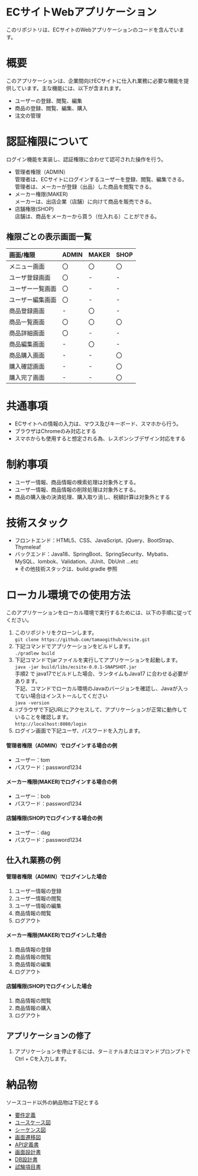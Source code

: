 # ECサイトWebアプリケーション
このリポジトリは、ECサイトのWebアプリケーションのコードを含んでいます。

# 概要
このアプリケーションは、企業間向けECサイトに仕入れ業務に必要な機能を提供しています。主な機能には、以下が含まれます。
- ユーザーの登録、閲覧、編集
- 商品の登録、閲覧、編集、購入
- 注文の管理

# 認証権限について
ログイン機能を実装し、認証権限に合わせて認可された操作を行う。
- 管理者権限（ADMIN）<br>
  管理者は、ECサイトにログインするユーザーを登録、閲覧、編集できる。<br>
  管理者は、メーカーが登録（出品）した商品を閲覧できる。
- メーカー権限(MAKER)<br>
  メーカーは、出店企業（店舗）に向けて商品を販売できる。
- 店舗権限(SHOP)<br>
  店舗は、商品をメーカーから買う（仕入れる）ことができる。

## 権限ごとの表示画面一覧

| 画面/権限    | ADMIN | MAKER | SHOP |
|:---------|:------|:------|:-----|
| メニュー画面   | 〇     | 〇     | 〇    |
| ユーザ登録画面  | 〇     | -     | -    |
| ユーザー一覧画面 | 〇     | -     | -    |
| ユーザー編集画面 | 〇     | -     | -    |
| 商品登録画面   | -     | 〇     | -    |
| 商品一覧画面   | 〇     | 〇     | 〇    |
| 商品詳細画面   | 〇     | -     | -    |
| 商品編集画面   | -     | 〇     | -    |
| 商品購入画面   | -     | -     | 〇    |
| 購入確認画面   | -     | -     | 〇    |
| 購入完了画面   | -     | -     | 〇    |




# 共通事項
- ECサイトへの情報の入力は、マウス及びキーボード、スマホから行う。
- ブラウザはChromeのみ対応とする
- スマホからも使用すると想定される為、レスポンシブデザイン対応をする

# 制約事項
- ユーザー情報、商品情報の検索処理は対象外とする。
- ユーザー情報、商品情報の削除処理は対象外とする。
- 商品の購入後の決済処理、購入取り消し、税額計算は対象外とする

# 技術スタック
- フロントエンド：HTML5、CSS、JavaScript、jQuery、BootStrap、Thymeleaf
- バックエンド：Java18、SpringBoot、SpringSecurity、Mybatis、MySQL、lombok、Validation、JUnit、DbUnit ...etc<br>
※ その他技術スタックは、build.gradle 参照

# ローカル環境での使用方法
このアプリケーションをローカル環境で実行するためには、以下の手順に従ってください。
1. このリポジトリをクローンします。<br>
```git clone https://github.com/tamaogithub/ecsite.git ```
2. 下記コマンドでアプリケーションをビルドします。<br>
```./gradlew build```
3. 下記コマンドでjarファイルを実行してアプリケーションを起動します。<br>
```java -jar build/libs/ecsite-0.0.1-SNAPSHOT.jar```<br>
   手順2 で java17でビルドした場合、ランタイムもJava17 に合わせる必要があります。<br>
   下記、コマンドでローカル環境のJavaのバージョンを確認し、Javaが入ってない場合はインストールしてください<br>
``` java -version ```
4. :iブラウザで下記URLにアクセスして、アプリケーションが正常に動作していることを確認します。<br>
```http://localhost:8080/login ```
5. ログイン画面で下記ユーザ、パスワードを入力します。
#### 管理者権限（ADMIN）でログインする場合の例
- ユーザー：tom
- パスワード：password1234
#### メーカー権限(MAKER)でログインする場合の例
- ユーザー：bob
- パスワード：password1234
#### 店舗権限(SHOP)でログインする場合の例
- ユーザー：dag
- パスワード：password1234

## 仕入れ業務の例
#### 管理者権限（ADMIN）でログインした場合
1. ユーザー情報の登録
2. ユーザー情報の閲覧
3. ユーザー情報の編集
4. 商品情報の閲覧
5. ログアウト

#### メーカー権限(MAKER)でログインした場合
1. 商品情報の登録
2. 商品情報の閲覧
3. 商品情報の編集
4. ログアウト

#### 店舗権限(SHOP)でログインした場合
1. 商品情報の閲覧
2. 商品情報の購入
3. ログアウト

## アプリケーションの修了
1. アプリケーションを停止するには、ターミナルまたはコマンドプロンプトでCtrl + Cを入力します。

# 納品物
ソースコード以外の納品物は下記とする
- [要件定義](https://docs.google.com/document/d/10nq4WdK7KVjKBI2eLFSeeKP2L65iv4za/edit)
- [ユースケース図](https://drive.google.com/drive/folders/1P5bdhr7V7B6z9jghsLN6iMIrtcHMYAm_)
- [シーケンス図](https://drive.google.com/drive/folders/1vDQfPZyUCv8TRgRY2NEG-46tHJ4uPjZT)
- [画面遷移図](https://drive.google.com/drive/folders/1y4oY_1f3hZc__UtuiwES0q1rbpZeTY9s)
- [API定義書](http://localhost:61112/swaggerui.html?project=b920a53b&filename=C:/Users/farno/ecsite/src/main/resources/api-schema.yaml&renderer=0)
- [画面設計書](https://docs.google.com/spreadsheets/d/1A0jdlHoIj8a1JjD0q2jo4bblBcmKMHvQ1LSGgM0Q-1E/edit#gid=0)
- [DB設計書](https://docs.google.com/spreadsheets/d/1haTe27o6zy1MlmP4Zu3EzqU_CKUCFNrSfQAwkuZ2MZE/edit#gid=877501984)
- [試験項目書](https://docs.google.com/spreadsheets/d/1OGezkqqGK2X-pxyfaLvJaUFUVmCoyfFr/edit#gid=672063631)
